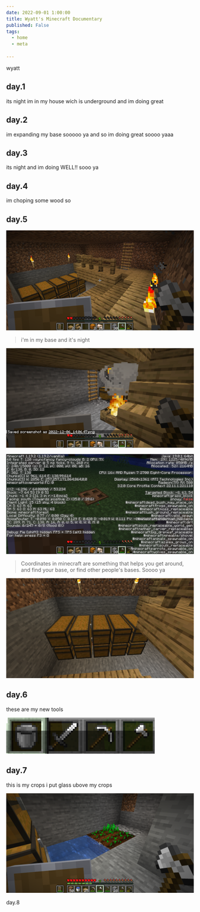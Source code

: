 ```yaml
---
date: 2022-09-01 1:00:00
title: Wyatt's Minecraft Documentary
published: False
tags:
  - home
  - meta

---
```


wyatt
## day.1

its night im in my house wich is underground and im doing great

## day.2

im expanding my base sooooo ya and so im doing great soooo yaaa

## day.3

its night and im doing WELL!! sooo ya



## day.4

im choping some wood so 
## day.5 

![](/my-base.png)

> i'm in my base and it's night

![](/my-base-2.png)

![](/my-coords.png)

> Coordinates in minecraft are something that helps you get around, and find your base, or find other people's bases.  Soooo ya

![](/my-storage.png)



## day.6
these are my new tools

![](/Capture.PNG)


## day.7
this is my crops i put glass ubove my crops

![](/my-crops.png)

day.8


